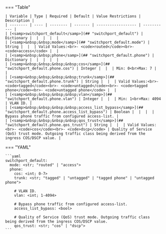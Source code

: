 <!--
  ~ Copyright (c) 2025 Arista Networks, Inc.
  ~ Use of this source code is governed by the Apache License 2.0
  ~ that can be found in the LICENSE file.
  -->
=== "Table"

    | Variable | Type | Required | Default | Value Restrictions | Description |
    | -------- | ---- | -------- | ------- | ------------------ | ----------- |
    | [<samp>switchport_default</samp>](## "switchport_default") | Dictionary |  |  |  |  |
    | [<samp>&nbsp;&nbsp;mode</samp>](## "switchport_default.mode") | String |  |  | Valid Values:<br>- <code>routed</code><br>- <code>access</code> |  |
    | [<samp>&nbsp;&nbsp;phone</samp>](## "switchport_default.phone") | Dictionary |  |  |  |  |
    | [<samp>&nbsp;&nbsp;&nbsp;&nbsp;cos</samp>](## "switchport_default.phone.cos") | Integer |  |  | Min: 0<br>Max: 7 |  |
    | [<samp>&nbsp;&nbsp;&nbsp;&nbsp;trunk</samp>](## "switchport_default.phone.trunk") | String |  |  | Valid Values:<br>- <code>tagged</code><br>- <code>untagged</code><br>- <code>tagged phone</code><br>- <code>untagged phone</code> |  |
    | [<samp>&nbsp;&nbsp;&nbsp;&nbsp;vlan</samp>](## "switchport_default.phone.vlan") | Integer |  |  | Min: 1<br>Max: 4094 | VLAN ID. |
    | [<samp>&nbsp;&nbsp;&nbsp;&nbsp;access_list_bypass</samp>](## "switchport_default.phone.access_list_bypass") | Boolean |  |  |  | Bypass phone traffic from configured access-list. |
    | [<samp>&nbsp;&nbsp;&nbsp;&nbsp;qos_trust</samp>](## "switchport_default.phone.qos_trust") | String |  |  | Valid Values:<br>- <code>cos</code><br>- <code>dscp</code> | Quality of Service (QoS) trust mode. Outgoing traffic class being derived from the ingress COS/DSCP value. |

=== "YAML"

    ```yaml
    switchport_default:
      mode: <str; "routed" | "access">
      phone:
        cos: <int; 0-7>
        trunk: <str; "tagged" | "untagged" | "tagged phone" | "untagged phone">

        # VLAN ID.
        vlan: <int; 1-4094>

        # Bypass phone traffic from configured access-list.
        access_list_bypass: <bool>

        # Quality of Service (QoS) trust mode. Outgoing traffic class being derived from the ingress COS/DSCP value.
        qos_trust: <str; "cos" | "dscp">
    ```
